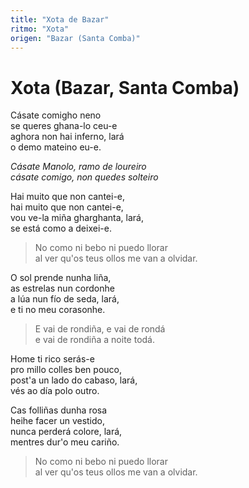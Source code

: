 ```yaml
---
title: "Xota de Bazar"
ritmo: "Xota"
origen: "Bazar (Santa Comba)"
---
```


# Xota (Bazar, Santa Comba)

Cásate comigho neno<br> se queres ghana-lo ceu-e<br> aghora non hai inferno, lará<br> o demo mateino eu-e.

*Cásate Manolo, ramo de loureiro<br> cásate comigo, non quedes solteiro*

Hai muito que non cantei-e,<br> hai muito que non cantei-e,<br> vou ve-la miña gharghanta, lará,<br> se está como a deixei-e.

> No como ni bebo ni puedo llorar<br> al ver qu'os teus ollos me van a olvidar.

O sol prende nunha liña,<br> as estrelas nun cordonhe<br> a lúa nun fío de seda, lará,<br> e ti no meu corasonhe.

> E vai de rondiña, e vai de rondá<br> e vai de rondiña a noite todá.

Home ti rico serás-e<br> pro millo colles ben pouco,<br> post'a un lado do cabaso, lará,<br> vés ao día polo outro.

Cas folliñas dunha rosa<br> heihe facer un vestido,<br> nunca perderá colore, lará,<br> mentres dur'o meu cariño.

> No como ni bebo ni puedo llorar<br> al ver qu'os teus ollos me van a olvidar.
